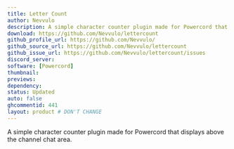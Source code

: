 ```yaml
---
title: Letter Count
author: Nevvulo
description: A simple character counter plugin made for Powercord that displays above the channel chat area.
download: https://github.com/Nevvulo/lettercount
github_profile_url: https://github.com/Nevvulo/
github_source_url: https://github.com/Nevvulo/lettercount
github_issue_url: https://github.com/Nevvulo/lettercount/issues
discord_server:
software: [Powercord]
thumbnail:
previews:
dependency:
status: Updated
auto: false
ghcommentid: 441
layout: product # DON'T CHANGE
---
```

A simple character counter plugin made for Powercord that displays above the channel chat area.